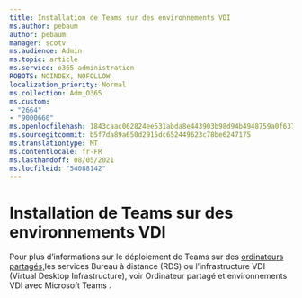 ```yaml
---
title: Installation de Teams sur des environnements VDI
ms.author: pebaum
author: pebaum
manager: scotv
ms.audience: Admin
ms.topic: article
ms.service: o365-administration
ROBOTS: NOINDEX, NOFOLLOW
localization_priority: Normal
ms.collection: Adm_O365
ms.custom:
- "2664"
- "9000660"
ms.openlocfilehash: 1843caac062824ee531abda8e443903b98d94b4948759a0f63741ae17062bf8e
ms.sourcegitcommit: b5f7da89a650d2915dc652449623c78be6247175
ms.translationtype: MT
ms.contentlocale: fr-FR
ms.lasthandoff: 08/05/2021
ms.locfileid: "54088142"
---
```

# <a name="installing-teams-on-vdi-environments"></a>Installation de Teams sur des environnements VDI

Pour plus d’informations sur le déploiement de Teams sur des [ordinateurs partagés,](https://docs.microsoft.com/deployoffice/teams-install#shared-computer-and-vdi-environments-with-microsoft-teams)les services Bureau à distance (RDS) ou l’infrastructure VDI (Virtual Desktop Infrastructure), voir Ordinateur partagé et environnements VDI avec Microsoft Teams .